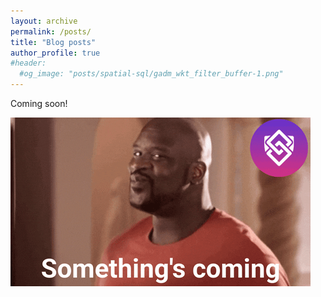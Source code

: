 ```yaml
---
layout: archive
permalink: /posts/
title: "Blog posts"
author_profile: true
#header:
  #og_image: "posts/spatial-sql/gadm_wkt_filter_buffer-1.png"
---
```


Coming soon!

<img src="images/staytuned.gif"></img>

<!--- {% include base_path %}
{% capture written_year %}'None'{% endcapture %}
{% for post in site.posts %}
  {% capture year %}{{ post.date | date: '%Y' }}{% endcapture %}
  {% if year != written_year %}
    <h2 id="{{ year | slugify }}" class="archive__subtitle">{{ year }}</h2>
    {% capture written_year %}{{ year }}{% endcapture %}
  {% endif %}
  {% include archive-single.html %}
{% endfor %}
--->